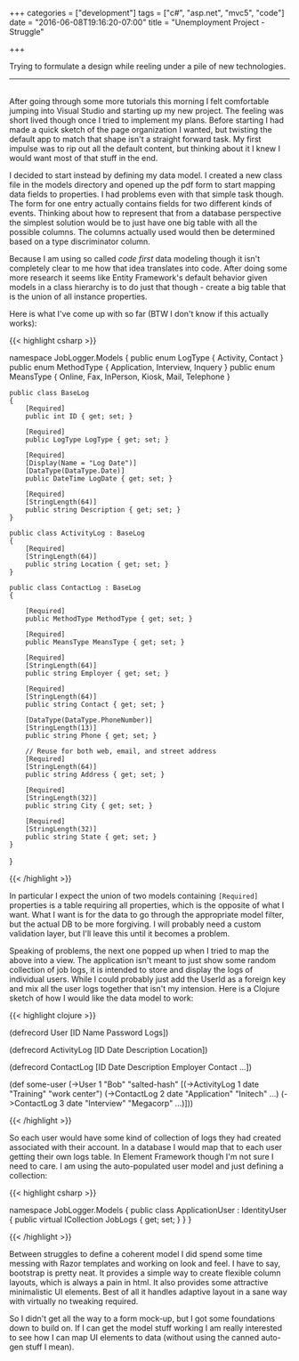 +++
categories = ["development"]
tags = ["c#", "asp.net", "mvc5", "code"]
date = "2016-06-08T19:16:20-07:00"
title = "Unemployment Project - Struggle"

+++

Trying to formulate a design while reeling under a pile of new technologies.
<!--more-->
<hr/><br/>
After going through some more tutorials this morning I felt comfortable jumping
into Visual Studio and starting up my new project. The feeling was short lived
though once I tried to implement my plans. Before starting I had made a
quick sketch of the page organization I wanted, but twisting the default app to
match that shape isn't a straight forward task. My first impulse was to rip out
all the default content, but thinking about it I knew I would want most of that
stuff in the end.

I decided to start instead by defining my data model. I created a new class file
in the models directory and opened up the pdf form to start mapping data fields
to properties. I had problems even with that simple task though. The form for
one entry actually contains fields for two different kinds of events. Thinking
about how to represent that from a database perspective the simplest solution
would be to just have one big table with all the possible columns. The columns
actually used would then be determined based on a type discriminator column.

Because I am using so called *code first* data modeling though it isn't
completely clear to me how that idea translates into code. After doing some more
research it seems like Entity Framework's default behavior given models in a
class hierarchy is to do just that though - create a big table that is the union
of all instance properties.

Here is what I've come up with so far (BTW I don't know if this actually works):

{{< highlight csharp >}}

namespace JobLogger.Models
{
    public enum LogType { Activity, Contact }
    public enum MethodType { Application, Interview, Inquery }
    public enum MeansType { Online, Fax, InPerson, Kiosk, Mail, Telephone }

    public class BaseLog
    {
        [Required]
        public int ID { get; set; }

        [Required]
        public LogType LogType { get; set; }

        [Required]
        [Display(Name = "Log Date")]
        [DataType(DataType.Date)]
        public DateTime LogDate { get; set; }

        [Required]
        [StringLength(64)]
        public string Description { get; set; }
    }

    public class ActivityLog : BaseLog
    {
        [Required]
        [StringLength(64)]
        public string Location { get; set; }
    }

    public class ContactLog : BaseLog
    {

        [Required]
        public MethodType MethodType { get; set; }

        [Required]
        public MeansType MeansType { get; set; }

        [Required]
        [StringLength(64)]
        public string Employer { get; set; }

        [Required]
        [StringLength(64)]
        public string Contact { get; set; }

        [DataType(DataType.PhoneNumber)]
        [StringLength(13)]
        public string Phone { get; set; }

        // Reuse for both web, email, and street address
        [Required]
        [StringLength(64)]
        public string Address { get; set; }

        [Required]
        [StringLength(32)]
        public string City { get; set; }

        [Required]
        [StringLength(32)]
        public string State { get; set; }
    }
}

{{< /highlight >}}

In particular I expect the union of two models containing `[Required]`
properties is a table requiring all properties, which is the opposite of what I
want. What I want is for the data to go through the appropriate model filter,
but the actual DB to be more forgiving. I will probably need a custom validation
layer, but I'll leave this until it becomes a problem.

Speaking of problems, the next one popped up when I tried to map the above into
a view. The application isn't meant to just show some random collection of job
logs, it is intended to store and display the logs of individual users. While I
could probably just add the UserId as a foreign key and mix all the user logs
together that isn't my intension. Here is a Clojure sketch of how I would like
the data model to work:

{{< highlight clojure >}}

(defrecord User [ID Name Password Logs])

(defrecord ActivityLog [ID Date Description Location])

(defrecord ContactLog [ID Date Description Employer Contact ...])

(def some-user (->User 1 "Bob" "salted-hash"
                       [(->ActivityLog 1 date "Training" "work center")
                        (->ContactLog 2 date "Application" "Initech" ...)
                        (->ContactLog 3 date "Interview" "Megacorp" ...)]))

{{< /highlight >}}

So each user would have some kind of collection of logs they had created
associated with their account. In a database I would map that to each user
getting their own logs table. In Element Framework though I'm not sure I need to
care. I am using the auto-populated user model and just defining a collection:

{{< highlight csharp >}}

namespace JobLogger.Models
{
    public class ApplicationUser : IdentityUser
    {
        public virtual ICollection<BaseLog> JobLogs { get; set; }
    }
}

{{< /highlight >}}

Between struggles to define a coherent model I did spend some time messing with
Razor templates and working on look and feel. I have to say, bootstrap is pretty
neat. It provides a simple way to create flexible column layouts, which is
always a pain in html. It also provides some attractive minimalistic UI
elements. Best of all it handles adaptive layout in a sane way with virtually no
tweaking required.

So I didn't get all the way to a form mock-up, but I got some foundations down
to build on. If I can get the model stuff working I am really interested to see
how I can map UI elements to data (without using the canned auto-gen stuff I mean).